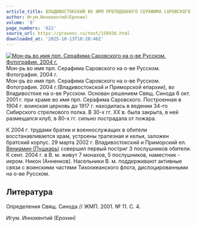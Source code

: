 ```yaml
---
article_title: ВЛАДИВОСТОКСКИЙ ВО ИМЯ ПРЕПОДОБНОГО СЕРАФИМА САРОВСКОГО МУЖСКОЙ МОНАСТЫРЬ
author: Игум.Иннокентий(Ерохин)
volume: '8'
page_numbers: '622'
source_url: https://pravenc.ru/text/158936.html
downloaded_at: '2025-10-13T10:28:46Z'
---
```


[![Мон-рь во имя прп. Серафима Саровского на о-ве Русском. Фотография. 2004 г.](https://pravenc.ru/data/923/463/1234/i200.jpg "Кликните для увеличения картинки")](https://pravenc.ru/data/923/463/1234/i400.jpg)Мон-рь во имя прп. Серафима Саровского на о-ве Русском. Фотография. 2004 г.  
Мон-рь во имя прп. Серафима Саровского на о-ве Русском. Фотография. 2004 г.(Владивостокской и Приморской епархии), во Владивостоке на о-ве Русском. Основан решением Свящ. Синода 6 окт. 2001 г. при храме во имя прп. Серафима Саровского. Построенная в 1904 г. воинская церковь до 1917 г. находилась в ведении 34-го Сибирского стрелкового полка. В 30-х гг. XX в. была закрыта, в ней размещался клуб, в 80-х гг. сильно пострадала от пожара.

К 2004 г. трудами братии и военнослужащих в обители восстанавливается храм, устроены трапезная и кельи, заложен братский корпус. 29 марта 2002 г. Владивостокский и Приморский еп. [Вениамин (Пушкарь)](<https://pravenc.ru/text/Вениамин (Пушкарь).html>) совершил первый постриг 3 послушников обители. К сент. 2004 г. в В. м. живут 7 монахов, 5 послушников, наместник - иером. Никон (Анненков). Насельники В. м. поддерживают активные связи с воинскими частями Тихоокеанского флота, дислоцированными на о-ве Русском.

## Литература

Определения Свящ. Синода // ЖМП. 2001. № 11. С. 4.

Игум.  Иннокентий   (Ерохин)
